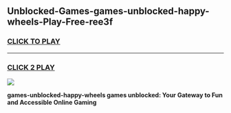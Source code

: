 
## Unblocked-Games-games-unblocked-happy-wheels-Play-Free-ree3f
<h3>
<a href="https://premium76.site?title=games-unblocked-happy-wheels&ref=12A">CLICK TO PLAY</a></h3>
<hr>

<h3>
<a href="https://premium76.site?title=games-unblocked-happy-wheels&ref=12A">CLICK 2 PLAY</a>
  
</h3>

<a href="https://premium76.site?title=games-unblocked-happy-wheels&ref=12A"><img src="https://clearcache.store/games.png"></a>


**games-unblocked-happy-wheels games unblocked: Your Gateway to Fun and Accessible Online Gaming**
